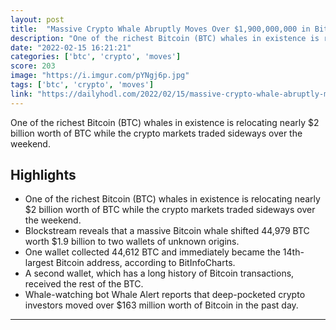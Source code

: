 ```yaml
---
layout: post
title:  "Massive Crypto Whale Abruptly Moves Over $1,900,000,000 in Bitcoin (BTC) for Just $3.56 in Transaction Fees"
description: "One of the richest Bitcoin (BTC) whales in existence is relocating nearly $2 billion worth of BTC while the crypto markets traded sideways over the weekend."
date: "2022-02-15 16:21:21"
categories: ['btc', 'crypto', 'moves']
score: 203
image: "https://i.imgur.com/pYNgj6p.jpg"
tags: ['btc', 'crypto', 'moves']
link: "https://dailyhodl.com/2022/02/15/massive-crypto-whale-abruptly-moves-over-1900000000-in-bitcoin-btc-for-just-3-56-in-transaction-fees/"
---
```


One of the richest Bitcoin (BTC) whales in existence is relocating nearly $2 billion worth of BTC while the crypto markets traded sideways over the weekend.

## Highlights

- One of the richest Bitcoin (BTC) whales in existence is relocating nearly $2 billion worth of BTC while the crypto markets traded sideways over the weekend.
- Blockstream reveals that a massive Bitcoin whale shifted 44,979 BTC worth $1.9 billion to two wallets of unknown origins.
- One wallet collected 44,612 BTC and immediately became the 14th-largest Bitcoin address, according to BitInfoCharts.
- A second wallet, which has a long history of Bitcoin transactions, received the rest of the BTC.
- Whale-watching bot Whale Alert reports that deep-pocketed crypto investors moved over $163 million worth of Bitcoin in the past day.

---
